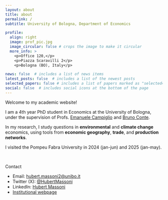 ```yaml
---
layout: about
title: about
permalink: /
subtitle: University of Bologna, Department of Economics

profile:
  align: right
  image: prof_pic.jpg
  image_circular: false # crops the image to make it circular
  more_info: >
    <p>Office 120,</p>
    <p>Piazza Scaravilli 2</p>
    <p>Bologna (BO), Italy</p>

news: false  # includes a list of news items
latest_posts: false  # includes a list of the newest posts
selected_papers: false # includes a list of papers marked as "selected={true}"
social: false  # includes social icons at the bottom of the page
---
```


Welcome to my academic website! 

I am a 4th year PhD student in Economics at the University of Bologna, under the supervision of Profs. [Emanuele Campiglio](https://sites.google.com/site/ecampiglio/) and [Bruno Conte](https://brunoconteleite.github.io/).

In my research, I study questions in **environmental** and **climate change** economics, using tools from **economic geography**, **trade**, and **production networks**.

I visited the Pompeu Fabra University in 2024 (jan-jun) and 2025 (jan-may).

<br>

Contact
- Email: hubert.massoni2@unibo.it
- Twitter (X): [@HubertMassoni](https://twitter.com/HubertMassoni)
- LinkedIn: [Hubert Massoni](https://www.linkedin.com/in/hubert-massoni-a176baa9/)
- [Institutional webpage](https://www.unibo.it/sitoweb/hubert.massoni2) 
